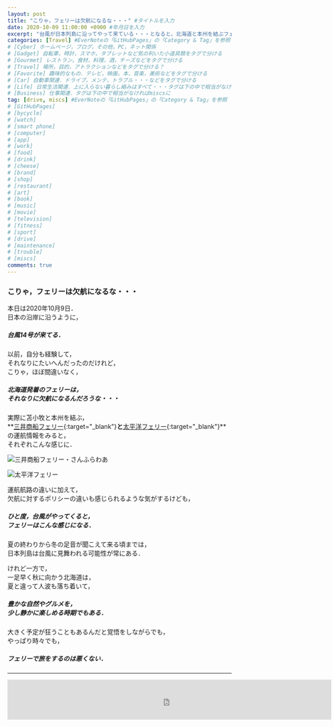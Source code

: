 ```yaml
---
layout: post
title: "こりゃ，フェリーは欠航になるな・・・" #タイトルを入力
date: 2020-10-09 11:00:00 +0900 #年月日を入力
excerpt: "台風が日本列島に沿ってやって来ている・・・となると，北海道と本州を結ぶフェリーにも大きな影響が出てくるわけで・・・" #home画面でタイトルの下に表示される短文を入力
categories: [Travel] #EverNoteの「GitHubPages」の「Category & Tag」を参照
# [Cyber] ホームページ，ブログ，その他，PC，ネット関係
# [Gadget] 自転車，時計，スマホ，タブレットなど気の利いた小道具類をタグで分ける
# [Gourmet] レストラン，食材，料理，酒，チーズなどをタグで分ける
# [Travel] 場所，目的，アトラクションなどをタグで分ける？
# [Favorite] 趣味的なもの．テレビ，映画，本，音楽，美術などをタグで分ける
# [Car] 自動車関連．ドライブ，メンテ，トラブル・・・などをタグで分ける
# [Life] 日常生活関連．上に入らない暮らし絡みはすべて・・・タグは下の中で相当がなければmiscsに
# [Business] 仕事関連．タグは下の中で相当がなければmiscsに
tag: [drive, miscs] #EverNoteの「GitHubPages」の「Category & Tag」を参照
# [GitHubPages]
# [bycycle]
# [watch]
# [smart phone]
# [computer]
# [app]
# [work]
# [food]
# [drink]
# [cheese]
# [brand]
# [shop]
# [restaurant]
# [art]
# [book]
# [music]
# [movie]
# [television]
# [fitness]
# [sport]
# [drive]
# [maintenance]
# [trouble]
# [miscs]
comments: true
---
```

### こりゃ，フェリーは欠航になるな・・・
本日は2020年10月9日．  
日本の沿岸に沿うように，  
##### 台風14号が来てる．

以前，自分も経験して，  
それなりにたいへんだったのだけれど，  
こりゃ，ほぼ間違いなく，
##### 北海道発着のフェリーは，<br />それなりに欠航になるんだろうな・・・

実際に苫小牧と本州を結ぶ，  
**[三井商船フェリー](https://www.sunflower.co.jp){:target="_blank"}**と**[太平洋フェリー](https://www.taiheiyo-ferry.co.jp/index.html){:target="_blank"}**の運航情報をみると，  
それぞれこんな感じに．

![三井商船フェリー・さんふらわあ](https://salmon-onigiri.github.io/blog/img/201009_001.png)

![太平洋フェリー](https://salmon-onigiri.github.io/blog/img/201009_002.png)

運航航路の違いに加えて，  
欠航に対するポリシーの違いも感じられるような気がするけども，  
##### ひと度，台風がやってくると，<br />フェリーはこんな感じになる．

夏の終わりから冬の足音が聞こえて来る頃までは，  
日本列島は台風に見舞われる可能性が常にある．  

けれど一方で，  
一足早く秋に向かう北海道は，  
夏と違って人波も落ち着いて，  
##### 豊かな自然やグルメを，<br />少し静かに楽しめる時期でもある．

大きく予定が狂うこともあるんだと覚悟をしながらでも，  
やっぱり時々でも，  
##### フェリーで旅をするのは悪くない．

*****

<iframe src="https://rcm-fe.amazon-adsystem.com/e/cm?o=9&p=48&l=ez&f=ifr&linkID=850b58a06c65ee4a69681349a14046b9&t=palibera-22&tracking_id=palibera-22" width="728" height="90" scrolling="no" border="0" marginwidth="0" style="border:none;" frameborder="0" target="_blank"></iframe>
